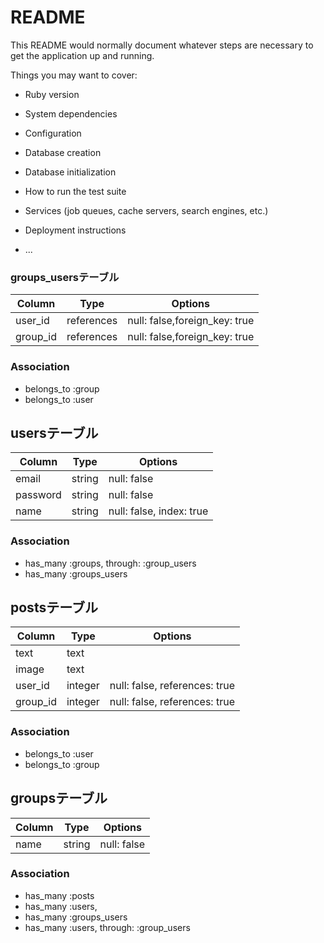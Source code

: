 # README

This README would normally document whatever steps are necessary to get the
application up and running.

Things you may want to cover:

* Ruby version

* System dependencies

* Configuration

* Database creation

* Database initialization

* How to run the test suite

* Services (job queues, cache servers, search engines, etc.)

* Deployment instructions

* ...
### groups_usersテーブル

|Column|Type|Options|
|------|----|-------|
|user_id|references|null: false,foreign_key: true|
|group_id|references|null: false,foreign_key:  true|

### Association
 - belongs_to :group
 - belongs_to :user

 ## usersテーブル
|Column|Type|Options|
|------|----|-------|
|email|string|null: false|
|password|string|null: false|
|name|string|null: false, index: true|
### Association
- has_many :groups, through: :group_users
- has_many :groups_users

## postsテーブル
|Column|Type|Options|
|------|----|-------|
|text|text
|image|text
|user_id|integer|null: false, references: true|
|group_id|integer|null: false, references: true|
### Association
- belongs_to :user
- belongs_to :group

## groupsテーブル
|Column|Type|Options|
|------|----|-------|
|name|string|null: false|

### Association
- has_many :posts
- has_many :users,  
- has_many :groups_users
- has_many :users, through: :group_users
